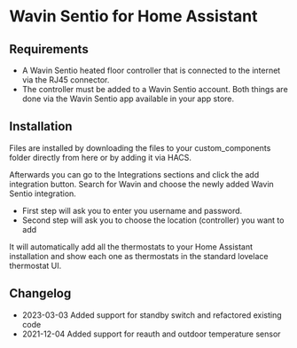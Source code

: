 # Wavin Sentio for Home Assistant

## Requirements
- A Wavin Sentio heated floor controller that is connected to the internet via the RJ45 connector.
- The controller must be added to a Wavin Sentio account. Both things are done via the Wavin Sentio app available in your app store.

## Installation
Files are installed by downloading the files to your custom_components folder directly from here or by adding it via HACS.

Afterwards you can go to the Integrations sections and click the add integration button. Search for Wavin and choose the newly added Wavin Sentio integration.

- First step will ask you to enter you username and password. 
- Second step will ask you to choose the location (controller) you want to add

It will automatically add all the thermostats to your Home Assistant installation and show each one as thermostats in the standard lovelace thermostat UI.

## Changelog
- 2023-03-03 Added support for standby switch and refactored existing code
- 2021-12-04 Added support for reauth and outdoor temperature sensor
